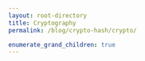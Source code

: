 ```yaml
---
layout: root-directory
title: Cryptography
permalink: /blog/crypto-hash/crypto/

enumerate_grand_children: true
---
```


